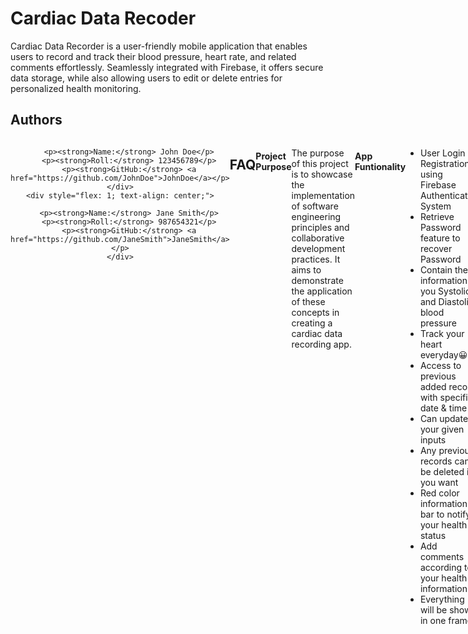 
# Cardiac Data Recoder

Cardiac Data Recorder is a user-friendly mobile application that enables users to record and track their blood pressure, heart rate, and related comments effortlessly. Seamlessly integrated with Firebase, it offers secure data storage, while also allowing users to edit or delete entries for personalized health monitoring.


## Authors

<div style="display: flex; justify-content: space-around;">
    <div style="flex: 1; text-align: center;">
      
        <p><strong>Name:</strong> John Doe</p>
        <p><strong>Roll:</strong> 123456789</p>
        <p><strong>GitHub:</strong> <a href="https://github.com/JohnDoe">JohnDoe</a></p>
    </div>
    <div style="flex: 1; text-align: center;">
        
        <p><strong>Name:</strong> Jane Smith</p>
        <p><strong>Roll:</strong> 987654321</p>
        <p><strong>GitHub:</strong> <a href="https://github.com/JaneSmith">JaneSmith</a></p>
    </div>
</div>

## FAQ


#### Project Purpose
The purpose of this project is to showcase the implementation of software engineering principles and collaborative development practices. It aims to demonstrate the application of these concepts in creating a cardiac data recording app.

#### App Funtionality

* User Login & Registration using Firebase Authentication System
* Retrieve Password feature to recover Password
* Contain the information of you Systolic and Diastolic blood pressure
* Track your heart everyday😀
* Access to previous added record with specific date & time
* Can update your given inputs
* Any previous records can be deleted if you want
* Red color information bar to notify your health status
* Add comments according to your health information
* Everything will be shown in one frame



## App Screenshot

#### Splash Screen













